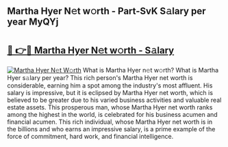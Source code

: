 ## Martha Hyer N𝚎t w𝚘rth - Part-SvK S𝚊lary per year MyQYj

# <h2><a href="http://gc2hgvz.nevu.top/?p=Martha+Hyer">🔗 👉🔴 Martha Hyer N𝚎t w𝚘rth - S𝚊lary</a></h2>

[![Martha Hyer N𝚎t W𝚘rth](https://i.imgur.com/Oavwk0R.jpeg)](http://gc2hgvz.nevu.top/?p=Martha+Hyer)
What is Martha Hyer n𝚎t w𝚘rth? What is Martha Hyer s𝚊lary per year?
This rich person's Martha Hyer net worth is considerable, earning him a spot among the industry's most affluent. His salary is impressive, but it is eclipsed by Martha Hyer net worth, which is believed to be greater due to his varied business activities and valuable real estate assets. This prosperous man, whose Martha Hyer net worth ranks among the highest in the world, is celebrated for his business acumen and financial acumen. This rich individual, whose Martha Hyer net worth is in the billions and who earns an impressive salary, is a prime example of the force of commitment, hard work, and financial intelligence.
